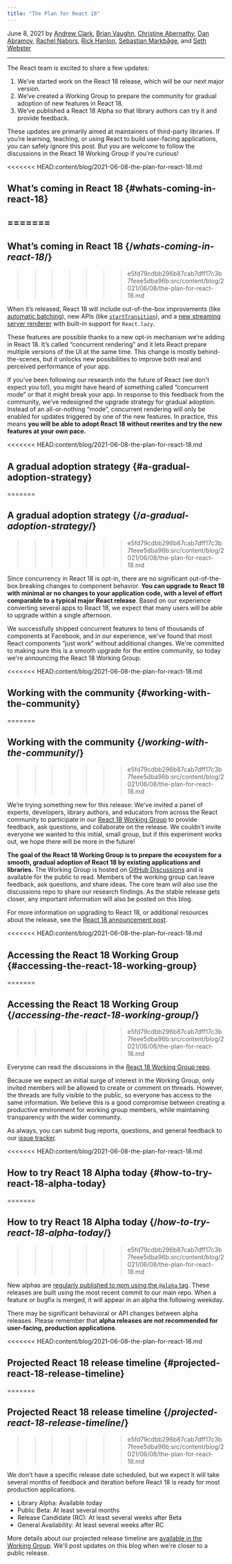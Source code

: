 ```yaml
---
title: "The Plan for React 18"
---
```


June 8, 2021 by [Andrew Clark](https://twitter.com/acdlite), [Brian Vaughn](https://github.com/bvaughn), [Christine Abernathy](https://twitter.com/abernathyca), [Dan Abramov](https://twitter.com/dan_abramov), [Rachel Nabors](https://twitter.com/rachelnabors), [Rick Hanlon](https://twitter.com/rickhanlonii), [Sebastian Markbåge](https://twitter.com/sebmarkbage), and [Seth Webster](https://twitter.com/sethwebster)

---

<Intro>

The React team is excited to share a few updates:

1. We’ve started work on the React 18 release, which will be our next major version.
2. We’ve created a Working Group to prepare the community for gradual adoption of new features in React 18.
3. We’ve published a React 18 Alpha so that library authors can try it and provide feedback.

These updates are primarily aimed at maintainers of third-party libraries. If you’re learning, teaching, or using React to build user-facing applications, you can safely ignore this post. But you are welcome to follow the discussions in the React 18 Working Group if you're curious!

<<<<<<< HEAD:content/blog/2021-06-08-the-plan-for-react-18.md
## What’s coming in React 18 {#whats-coming-in-react-18}
=======
---

</Intro>

## What’s coming in React 18 {/*whats-coming-in-react-18*/}
>>>>>>> e5fd79cdbb296b87cab7dff17c3b7feee5dba96b:src/content/blog/2021/06/08/the-plan-for-react-18.md

When it’s released, React 18 will include out-of-the-box improvements (like [automatic batching](https://github.com/reactwg/react-18/discussions/21)), new APIs (like [`startTransition`](https://github.com/reactwg/react-18/discussions/41)), and a [new streaming server renderer](https://github.com/reactwg/react-18/discussions/37) with built-in support for `React.lazy`.

These features are possible thanks to a new opt-in mechanism we’re adding in React 18. It’s called “concurrent rendering” and it lets React prepare multiple versions of the UI at the same time. This change is mostly behind-the-scenes, but it unlocks new possibilities to improve both real and perceived performance of your app.

If you've been following our research into the future of React (we don't expect you to!), you might have heard of something called “concurrent mode” or that it might break your app. In response to this feedback from the community, we’ve redesigned the upgrade strategy for gradual adoption. Instead of an all-or-nothing “mode”, concurrent rendering will only be enabled for updates triggered by one of the new features. In practice, this means **you will be able to adopt React 18 without rewrites and try the new features at your own pace.**

<<<<<<< HEAD:content/blog/2021-06-08-the-plan-for-react-18.md
## A gradual adoption strategy {#a-gradual-adoption-strategy}
=======
## A gradual adoption strategy {/*a-gradual-adoption-strategy*/}
>>>>>>> e5fd79cdbb296b87cab7dff17c3b7feee5dba96b:src/content/blog/2021/06/08/the-plan-for-react-18.md

Since concurrency in React 18 is opt-in, there are no significant out-of-the-box breaking changes to component behavior. **You can upgrade to React 18 with minimal or no changes to your application code, with a level of effort comparable to a typical major React release**. Based on our experience converting several apps to React 18, we expect that many users will be able to upgrade within a single afternoon.

We successfully shipped concurrent features to tens of thousands of components at Facebook, and in our experience, we've found that most React components “just work” without additional changes. We're committed to making sure this is a smooth upgrade for the entire community, so today we're announcing the React 18 Working Group.

<<<<<<< HEAD:content/blog/2021-06-08-the-plan-for-react-18.md
## Working with the community {#working-with-the-community}
=======
## Working with the community {/*working-with-the-community*/}
>>>>>>> e5fd79cdbb296b87cab7dff17c3b7feee5dba96b:src/content/blog/2021/06/08/the-plan-for-react-18.md

We’re trying something new for this release: We've invited a panel of experts, developers, library authors, and educators from across the React community to participate in our [React 18 Working Group](https://github.com/reactwg/react-18) to provide feedback, ask questions, and collaborate on the release. We couldn't invite everyone we wanted to this initial, small group, but if this experiment works out, we hope there will be more in the future!

**The goal of the React 18 Working Group is to prepare the ecosystem for a smooth, gradual adoption of React 18 by existing applications and libraries.** The Working Group is hosted on [GitHub Discussions](https://github.com/reactwg/react-18/discussions) and is available for the public to read. Members of the working group can leave feedback, ask questions, and share ideas. The core team will also use the discussions repo to share our research findings. As the stable release gets closer, any important information will also be posted on this blog.

For more information on upgrading to React 18, or additional resources about the release, see the [React 18 announcement post](https://github.com/reactwg/react-18/discussions/4).

<<<<<<< HEAD:content/blog/2021-06-08-the-plan-for-react-18.md
## Accessing the React 18 Working Group {#accessing-the-react-18-working-group}
=======
## Accessing the React 18 Working Group {/*accessing-the-react-18-working-group*/}
>>>>>>> e5fd79cdbb296b87cab7dff17c3b7feee5dba96b:src/content/blog/2021/06/08/the-plan-for-react-18.md

Everyone can read the discussions in the [React 18 Working Group repo](https://github.com/reactwg/react-18).

Because we expect an initial surge of interest in the Working Group, only invited members will be allowed to create or comment on threads. However, the threads are fully visible to the public, so everyone has access to the same information. We believe this is a good compromise between creating a productive environment for working group members, while maintaining transparency with the wider community.

As always, you can submit bug reports, questions, and general feedback to our [issue tracker](https://github.com/facebook/react/issues).

<<<<<<< HEAD:content/blog/2021-06-08-the-plan-for-react-18.md
## How to try React 18 Alpha today {#how-to-try-react-18-alpha-today}
=======
## How to try React 18 Alpha today {/*how-to-try-react-18-alpha-today*/}
>>>>>>> e5fd79cdbb296b87cab7dff17c3b7feee5dba96b:src/content/blog/2021/06/08/the-plan-for-react-18.md

New alphas are [regularly published to npm using the `@alpha` tag](https://github.com/reactwg/react-18/discussions/9). These releases are built using the most recent commit to our main repo. When a feature or bugfix is merged, it will appear in an alpha the following weekday.

There may be significant behavioral or API changes between alpha releases. Please remember that **alpha releases are not recommended for user-facing, production applications**.

<<<<<<< HEAD:content/blog/2021-06-08-the-plan-for-react-18.md
## Projected React 18 release timeline {#projected-react-18-release-timeline}
=======
## Projected React 18 release timeline {/*projected-react-18-release-timeline*/}
>>>>>>> e5fd79cdbb296b87cab7dff17c3b7feee5dba96b:src/content/blog/2021/06/08/the-plan-for-react-18.md

We don't have a specific release date scheduled, but we expect it will take several months of feedback and iteration before React 18 is ready for most production applications.

* Library Alpha: Available today
* Public Beta: At least several months
* Release Candidate (RC): At least several weeks after Beta
* General Availability: At least several weeks after RC

More details about our projected release timeline are [available in the Working Group](https://github.com/reactwg/react-18/discussions/9). We'll post updates on this blog when we're closer to a public release.
